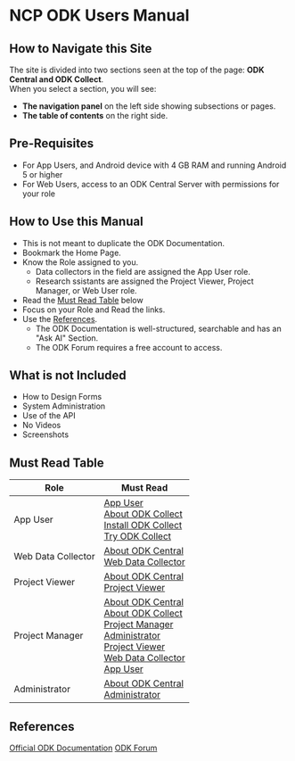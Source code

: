 # NCP ODK Users Manual

## How to Navigate this Site

The site is divided into two sections seen at the top of the page:  **ODK Central and ODK Collect**.  
When you select a section, you will see:  
* **The navigation panel** on the left side showing subsections or pages.  
* **The table of contents** on the right side. 

## Pre-Requisites
* For App Users, and Android device with 4 GB RAM and running Android 5 or higher
* For Web Users, access to an ODK Central Server with permissions for your role

## How to Use this Manual

* This is not meant to duplicate the ODK Documentation.
* Bookmark the Home Page.
* Know the Role assigned to you. 
   * Data collectors in the field are assigned the App User role.
   * Research ssistants are assigned the Project Viewer, Project Manager, or Web User role.
* Read the [Must Read Table](#must-read-table) below
* Focus on your Role and Read the links.
* Use the [References](#references).
  * The ODK Documentation is well-structured, searchable and has an "Ask AI" Section.
  * The ODK Forum requires a free account to access. 

## What is not Included

* How to Design Forms
* System Administration
* Use of the API
* No Videos
* Screenshots

## Must Read Table

| Role | Must Read |
|---|---|
| App User | [App User](./app_user.md)<br>[About ODK Collect](./about-odk-central.md)<br>[Install ODK Collect](./install-odk-collect.md)<br>[Try ODK Collect](./try-odk-collect.md) |
| Web Data Collector | [About ODK Central](./about-odk-central.md)<br>[Web Data Collector](./web_data_collector.md) |
| Project Viewer | [About ODK Central](./about-odk-central.md)<br>[Project Viewer](./project_viewer.md) |
| Project Manager | [About ODK Central](./about-odk-central.md)<br>[About ODK Collect](./about-odk-central.md)<br>[Project Manager](./project_manager.md)<br>[Administrator](./administrator.md)<br>[Project Viewer](./project_viewer.md)<br>[Web Data Collector](./web_data_collector.md)<br>[App User](./app_user.md) |
| Administrator | [About ODK Central](./about-odk-central.md)<br>[Administrator](./administrator.md) |

## References 

<a href="https://docs.getodk.org/" target="_blank">Official ODK Documentation</a>
<a href="https://forum.getodk.org/" target="_blank">ODK Forum</a>
